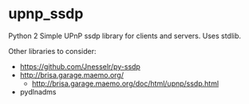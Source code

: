 # upnp_ssdp

Python 2 Simple UPnP ssdp library for clients and servers. Uses stdlib.

Other libraries to consider:

  * https://github.com/Jnesselr/py-ssdp
  * http://brisa.garage.maemo.org/
      * http://brisa.garage.maemo.org/doc/html/upnp/ssdp.html
  * pydlnadms
